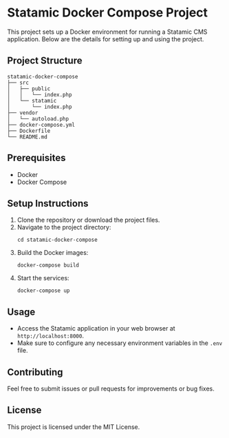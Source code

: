 # Statamic Docker Compose Project

This project sets up a Docker environment for running a Statamic CMS application. Below are the details for setting up and using the project.

## Project Structure

```
statamic-docker-compose
├── src
│   ├── public
│   │   └── index.php
│   └── statamic
│       └── index.php
├── vendor
│   └── autoload.php
├── docker-compose.yml
├── Dockerfile
└── README.md
```

## Prerequisites

- Docker
- Docker Compose

## Setup Instructions

1. Clone the repository or download the project files.
2. Navigate to the project directory:
   ```
   cd statamic-docker-compose
   ```
3. Build the Docker images:
   ```
   docker-compose build
   ```
4. Start the services:
   ```
   docker-compose up
   ```

## Usage

- Access the Statamic application in your web browser at `http://localhost:8000`.
- Make sure to configure any necessary environment variables in the `.env` file.

## Contributing

Feel free to submit issues or pull requests for improvements or bug fixes.

## License

This project is licensed under the MIT License.